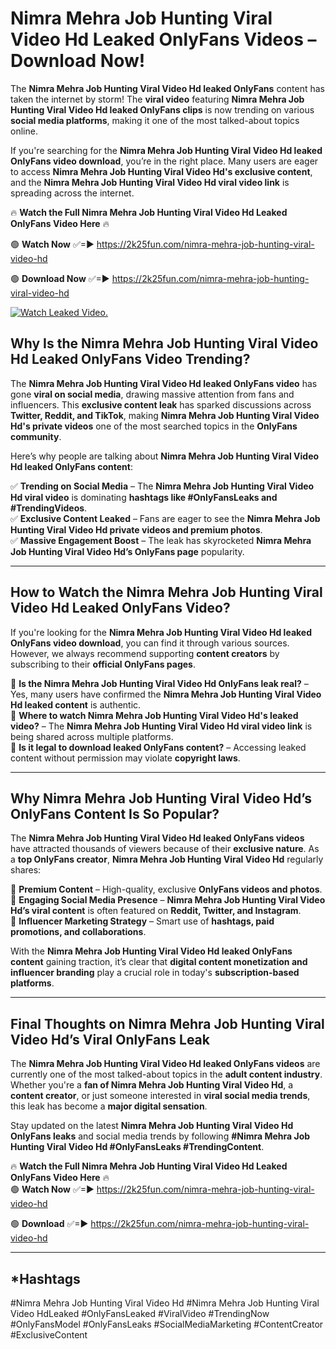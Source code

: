 # Nimra Mehra Job Hunting Viral Video Hd Leaked OnlyFans Videos – Download Now!

The **Nimra Mehra Job Hunting Viral Video Hd leaked OnlyFans** content has taken the internet by storm! The **viral video** featuring **Nimra Mehra Job Hunting Viral Video Hd leaked OnlyFans clips** is now trending on various **social media platforms**, making it one of the most talked-about topics online.  

If you're searching for the **Nimra Mehra Job Hunting Viral Video Hd leaked OnlyFans video download**, you’re in the right place. Many users are eager to access **Nimra Mehra Job Hunting Viral Video Hd's exclusive content**, and the **Nimra Mehra Job Hunting Viral Video Hd viral video link** is spreading across the internet.  

🔥 **Watch the Full Nimra Mehra Job Hunting Viral Video Hd Leaked OnlyFans Video Here** 🔥  

🟢 **Watch Now** ✅=► https://2k25fun.com/nimra-mehra-job-hunting-viral-video-hd

🟢 **Download Now** ✅=► https://2k25fun.com/nimra-mehra-job-hunting-viral-video-hd

[![Watch Leaked Video.](https://miro.medium.com/v2/resize:fit:828/format:webp/1*cilzJN44JGOrTw9NJCrNHA.gif "Watch Leaked Video")](https://2k25fun.com/nimra-mehra-job-hunting-viral-video-hd)

## **Why Is the Nimra Mehra Job Hunting Viral Video Hd Leaked OnlyFans Video Trending?**  

The **Nimra Mehra Job Hunting Viral Video Hd leaked OnlyFans video** has gone **viral on social media**, drawing massive attention from fans and influencers. This **exclusive content leak** has sparked discussions across **Twitter, Reddit, and TikTok**, making **Nimra Mehra Job Hunting Viral Video Hd's private videos** one of the most searched topics in the **OnlyFans community**.  

Here’s why people are talking about **Nimra Mehra Job Hunting Viral Video Hd leaked OnlyFans content**:  

✅ **Trending on Social Media** – The **Nimra Mehra Job Hunting Viral Video Hd viral video** is dominating **hashtags like #OnlyFansLeaks and #TrendingVideos**.  
✅ **Exclusive Content Leaked** – Fans are eager to see the **Nimra Mehra Job Hunting Viral Video Hd private videos and premium photos**.  
✅ **Massive Engagement Boost** – The leak has skyrocketed **Nimra Mehra Job Hunting Viral Video Hd’s OnlyFans page** popularity.  

---

## **How to Watch the Nimra Mehra Job Hunting Viral Video Hd Leaked OnlyFans Video?**  

If you're looking for the **Nimra Mehra Job Hunting Viral Video Hd leaked OnlyFans video download**, you can find it through various sources. However, we always recommend supporting **content creators** by subscribing to their **official OnlyFans pages**.  

🔹 **Is the Nimra Mehra Job Hunting Viral Video Hd OnlyFans leak real?** – Yes, many users have confirmed the **Nimra Mehra Job Hunting Viral Video Hd leaked content** is authentic.  
🔹 **Where to watch Nimra Mehra Job Hunting Viral Video Hd's leaked video?** – The **Nimra Mehra Job Hunting Viral Video Hd viral video link** is being shared across multiple platforms.  
🔹 **Is it legal to download leaked OnlyFans content?** – Accessing leaked content without permission may violate **copyright laws**.  

---

## **Why Nimra Mehra Job Hunting Viral Video Hd’s OnlyFans Content Is So Popular?**  

The **Nimra Mehra Job Hunting Viral Video Hd leaked OnlyFans videos** have attracted thousands of viewers because of their **exclusive nature**. As a **top OnlyFans creator**, **Nimra Mehra Job Hunting Viral Video Hd** regularly shares:  

📌 **Premium Content** – High-quality, exclusive **OnlyFans videos and photos**.  
📌 **Engaging Social Media Presence** – **Nimra Mehra Job Hunting Viral Video Hd’s viral content** is often featured on **Reddit, Twitter, and Instagram**.  
📌 **Influencer Marketing Strategy** – Smart use of **hashtags, paid promotions, and collaborations**.  

With the **Nimra Mehra Job Hunting Viral Video Hd leaked OnlyFans content** gaining traction, it’s clear that **digital content monetization and influencer branding** play a crucial role in today's **subscription-based platforms**.  

---

## **Final Thoughts on Nimra Mehra Job Hunting Viral Video Hd’s Viral OnlyFans Leak**  

The **Nimra Mehra Job Hunting Viral Video Hd leaked OnlyFans videos** are currently one of the most talked-about topics in the **adult content industry**. Whether you're a **fan of Nimra Mehra Job Hunting Viral Video Hd**, a **content creator**, or just someone interested in **viral social media trends**, this leak has become a **major digital sensation**.  

Stay updated on the latest **Nimra Mehra Job Hunting Viral Video Hd OnlyFans leaks** and social media trends by following **#Nimra Mehra Job Hunting Viral Video Hd #OnlyFansLeaks #TrendingContent**.  

🔥 **Watch the Full Nimra Mehra Job Hunting Viral Video Hd Leaked OnlyFans Video Here** 🔥  
🟢 **Watch Now** ✅=► https://2k25fun.com/nimra-mehra-job-hunting-viral-video-hd

🟢 **Download** ✅=► https://2k25fun.com/nimra-mehra-job-hunting-viral-video-hd

---

## *Hashtags
#Nimra Mehra Job Hunting Viral Video Hd #Nimra Mehra Job Hunting Viral Video HdLeaked #OnlyFansLeaked #ViralVideo #TrendingNow #OnlyFansModel #OnlyFansLeaks #SocialMediaMarketing #ContentCreator #ExclusiveContent  